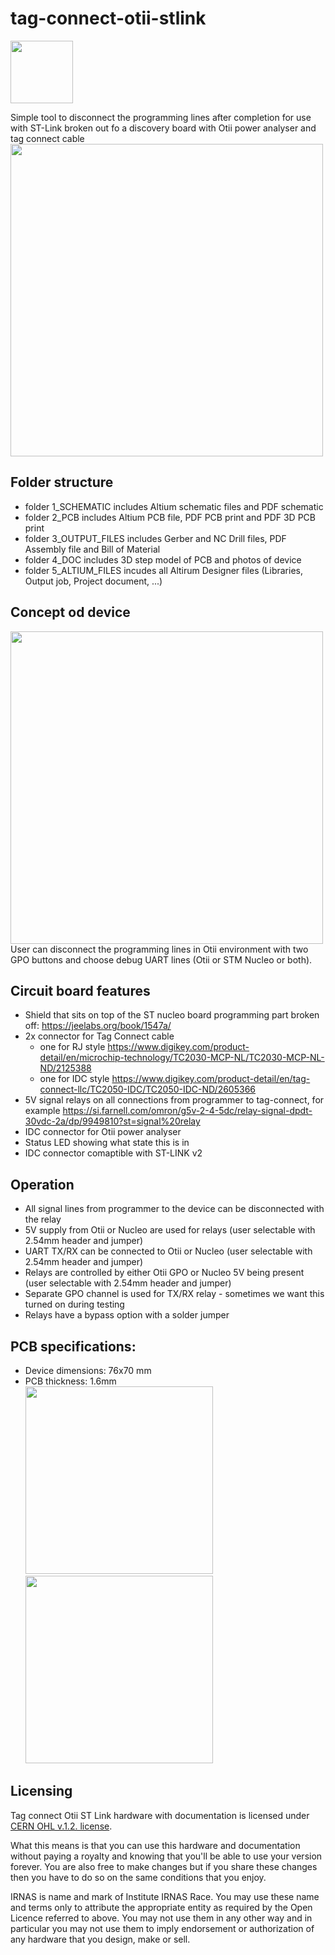 # tag-connect-otii-stlink
<img src="https://github.com/sakalaka8/tag-connect-otii-stlink/blob/master/4_DOC/irnas_logo.png" height="100">

Simple tool to disconnect the programming lines after completion for use with ST-Link broken out fo a discovery board with Otii power analyser and tag connect cable
<img src="https://github.com/sakalaka8/tag-connect-otii-stlink/blob/master/4_DOC/otii_tool_2.jpg" height="500">

## Folder structure
 * folder 1_SCHEMATIC includes Altium schematic files and PDF schematic
 * folder 2_PCB includes Altium PCB file, PDF PCB print and PDF 3D PCB print
 * folder 3_OUTPUT_FILES includes Gerber and NC Drill files, PDF Assembly file and Bill of Material
 * folder 4_DOC includes 3D step model of PCB and photos of device
 * folder 5_ALTIUM_FILES incudes all Altirum Designer files (Libraries, Output job, Project document, ...)

## Concept od device
<img src="https://github.com/sakalaka8/tag-connect-otii-stlink/blob/master/4_DOC/Tag_connect_otii_stlink.png" height="500">
User can disconnect the programming lines in Otii environment with two GPO buttons and choose debug UART lines (Otii or STM Nucleo or both). 

## Circuit board features
 * Shield that sits on top of the ST nucleo board programming part broken off: https://jeelabs.org/book/1547a/
 * 2x connector for Tag Connect cable
   * one for RJ style https://www.digikey.com/product-detail/en/microchip-technology/TC2030-MCP-NL/TC2030-MCP-NL-ND/2125388
   * one for IDC style https://www.digikey.com/product-detail/en/tag-connect-llc/TC2050-IDC/TC2050-IDC-ND/2605366
 * 5V signal relays on all connections from programmer to tag-connect, for example https://si.farnell.com/omron/g5v-2-4-5dc/relay-signal-dpdt-30vdc-2a/dp/9949810?st=signal%20relay
 * IDC connector for Otii power analyser
 * Status LED showing what state this is in
 * IDC connector comaptible with ST-LINK v2
 
## Operation
 * All signal lines from programmer to the device can be disconnected with the relay
 * 5V supply from Otii or Nucleo are used for relays (user selectable with 2.54mm header and jumper)
 * UART TX/RX can be connected to Otii or Nucleo (user selectable with 2.54mm header and jumper)
 * Relays are controlled by either Otii GPO or Nucleo 5V being present (user selectable with 2.54mm header and jumper)
 * Separate GPO channel is used for TX/RX relay - sometimes we want this turned on during testing
 * Relays have a bypass option with a solder jumper

## PCB specifications:
 * Device dimensions: 76x70 mm  
 * PCB thickness: 1.6mm <br/>
<img src="https://github.com/sakalaka8/tag-connect-otii-stlink/blob/master/4_DOC/pcb_top.png" height="300">	<img src="https://github.com/sakalaka8/tag-connect-otii-stlink/blob/master/4_DOC/pcb_angle.png" height="300">


## Licensing

Tag connect Otii ST Link hardware with documentation is licensed under [CERN OHL v.1.2. license](https://www.ohwr.org/licenses/cern-ohl/license_versions/v1.2).

What this means is that you can use this hardware and documentation without paying a royalty and knowing that you'll be able to use your version forever. You are also free to make changes but if you share these changes then you have to do so on the same conditions that you enjoy.

IRNAS is name and mark of Institute IRNAS Race. You may use these name and terms only to attribute the appropriate entity as required by the Open Licence referred to above. You may not use them in any other way and in particular you may not use them to imply endorsement or authorization of any hardware that you design, make or sell.